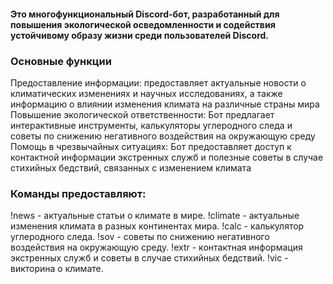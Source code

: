 #### Это многофункциональный Discord-бот, разработанный для повышения экологической осведомленности и содействия устойчивому образу жизни среди пользователей Discord.

### Основные функции
Предоставление информации: предоставляет актуальные новости о климатических изменениях и научных исследованиях, а также информацию о влиянии изменения климата на различные страны мира
Повышение экологической ответственности: Бот предлагает интерактивные инструменты, калькуляторы углеродного следа и советы по снижению негативного воздействия на окружающую среду
Помощь в чрезвычайных ситуациях: Бот предоставляет доступ к контактной информации экстренных служб и полезные советы в случае стихийных бедствий, связанных с изменением климата

### Команды предоставляют:
!news - актуальные статьи о климате в мире.
!climate - актуальные изменения климата в разных континентах мира.
!calc - калькулятор углеродного следа.
!sov - советы по снижению негативного воздействия на окружающую среду.
!extr - контактная информация экстренных служб и советы в случае стихийных бедствий.
!vic - викторина о климате.

